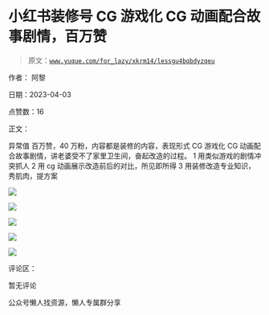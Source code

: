 # 小红书装修号 CG 游戏化 CG 动画配合故事剧情，百万赞

> 原文：[`www.yuque.com/for_lazy/xkrm14/lessgu4bqbdyzqeu`](https://www.yuque.com/for_lazy/xkrm14/lessgu4bqbdyzqeu)



作者： 阿黎



日期：2023-04-03



点赞数：16



正文：



异常值 百万赞，40 万粉，内容都是装修的内容，表现形式 CG 游戏化 CG 动画配合故事剧情，讲老婆受不了家里卫生间，奋起改造的过程。 1 用类似游戏的剧情冲突抓人 2 用 cg 动画展示改造前后的对比，所见即所得 3 用装修改造专业知识，秀肌肉，提方案



![](img/0c556cb328c058f1b3998a1f673f1097.png)



![](img/4706e76d94c9307e55f132b2b6c163c2.png)



![](img/c3e51d94f4325ce4362b914ac680cc56.png)



![](img/0e239e64d1947e222036467aaad3b132.png)



![](img/25987396081825972dd57bae6def484b.png)



评论区：



暂无评论



公众号懒人找资源，懒人专属群分享

